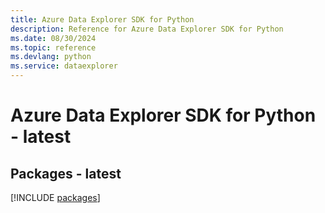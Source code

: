 ```yaml
---
title: Azure Data Explorer SDK for Python
description: Reference for Azure Data Explorer SDK for Python
ms.date: 08/30/2024
ms.topic: reference
ms.devlang: python
ms.service: dataexplorer
---
```

# Azure Data Explorer SDK for Python - latest
## Packages - latest
[!INCLUDE [packages](data-explorer-index.md)]